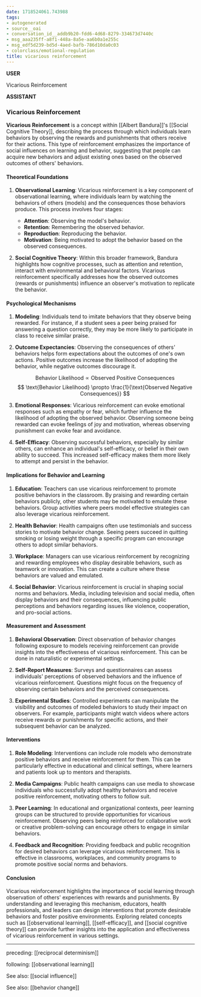```yaml
---
date: 1718524061.743988
tags:
- autogenerated
- source__oai
- conversation_id__addb9b20-fdd6-4d68-8279-334673d7440c
- msg_aaa235ff-a8f1-448a-8a5e-aa6b0a1e255c
- msg_edf5d239-bd5d-4aed-bafb-786d10da0c03
- colorclass/emotional-regulation
title: vicarious reinforcement
---
```


**USER**

Vicarious Reinforcement


**ASSISTANT**

### Vicarious Reinforcement

**Vicarious Reinforcement** is a concept within [[Albert Bandura]]'s [[Social Cognitive Theory]], describing the process through which individuals learn behaviors by observing the rewards and punishments that others receive for their actions. This type of reinforcement emphasizes the importance of social influences on learning and behavior, suggesting that people can acquire new behaviors and adjust existing ones based on the observed outcomes of others' behaviors.

#### Theoretical Foundations

1. **Observational Learning**: Vicarious reinforcement is a key component of observational learning, where individuals learn by watching the behaviors of others (models) and the consequences those behaviors produce. This process involves four stages:
   - **Attention**: Observing the model's behavior.
   - **Retention**: Remembering the observed behavior.
   - **Reproduction**: Reproducing the behavior.
   - **Motivation**: Being motivated to adopt the behavior based on the observed consequences.

2. **Social Cognitive Theory**: Within this broader framework, Bandura highlights how cognitive processes, such as attention and retention, interact with environmental and behavioral factors. Vicarious reinforcement specifically addresses how the observed outcomes (rewards or punishments) influence an observer's motivation to replicate the behavior.

#### Psychological Mechanisms

1. **Modeling**: Individuals tend to imitate behaviors that they observe being rewarded. For instance, if a student sees a peer being praised for answering a question correctly, they may be more likely to participate in class to receive similar praise.

2. **Outcome Expectancies**: Observing the consequences of others' behaviors helps form expectations about the outcomes of one's own actions. Positive outcomes increase the likelihood of adopting the behavior, while negative outcomes discourage it.

   $$ \text{Behavior Likelihood} \propto \text{Observed Positive Consequences} $$
   $$ \text{Behavior Likelihood} \propto \frac{1}{\text{Observed Negative Consequences}} $$

3. **Emotional Responses**: Vicarious reinforcement can evoke emotional responses such as empathy or fear, which further influence the likelihood of adopting the observed behavior. Observing someone being rewarded can evoke feelings of joy and motivation, whereas observing punishment can evoke fear and avoidance.

4. **Self-Efficacy**: Observing successful behaviors, especially by similar others, can enhance an individual's self-efficacy, or belief in their own ability to succeed. This increased self-efficacy makes them more likely to attempt and persist in the behavior.

#### Implications for Behavior and Learning

1. **Education**: Teachers can use vicarious reinforcement to promote positive behaviors in the classroom. By praising and rewarding certain behaviors publicly, other students may be motivated to emulate these behaviors. Group activities where peers model effective strategies can also leverage vicarious reinforcement.

2. **Health Behavior**: Health campaigns often use testimonials and success stories to motivate behavior change. Seeing peers succeed in quitting smoking or losing weight through a specific program can encourage others to adopt similar behaviors.

3. **Workplace**: Managers can use vicarious reinforcement by recognizing and rewarding employees who display desirable behaviors, such as teamwork or innovation. This can create a culture where these behaviors are valued and emulated.

4. **Social Behavior**: Vicarious reinforcement is crucial in shaping social norms and behaviors. Media, including television and social media, often display behaviors and their consequences, influencing public perceptions and behaviors regarding issues like violence, cooperation, and pro-social actions.

#### Measurement and Assessment

1. **Behavioral Observation**: Direct observation of behavior changes following exposure to models receiving reinforcement can provide insights into the effectiveness of vicarious reinforcement. This can be done in naturalistic or experimental settings.

2. **Self-Report Measures**: Surveys and questionnaires can assess individuals' perceptions of observed behaviors and the influence of vicarious reinforcement. Questions might focus on the frequency of observing certain behaviors and the perceived consequences.

3. **Experimental Studies**: Controlled experiments can manipulate the visibility and outcomes of modeled behaviors to study their impact on observers. For example, participants might watch videos where actors receive rewards or punishments for specific actions, and their subsequent behavior can be analyzed.

#### Interventions

1. **Role Modeling**: Interventions can include role models who demonstrate positive behaviors and receive reinforcement for them. This can be particularly effective in educational and clinical settings, where learners and patients look up to mentors and therapists.

2. **Media Campaigns**: Public health campaigns can use media to showcase individuals who successfully adopt healthy behaviors and receive positive reinforcement, motivating others to follow suit.

3. **Peer Learning**: In educational and organizational contexts, peer learning groups can be structured to provide opportunities for vicarious reinforcement. Observing peers being reinforced for collaborative work or creative problem-solving can encourage others to engage in similar behaviors.

4. **Feedback and Recognition**: Providing feedback and public recognition for desired behaviors can leverage vicarious reinforcement. This is effective in classrooms, workplaces, and community programs to promote positive social norms and behaviors.

#### Conclusion

Vicarious reinforcement highlights the importance of social learning through observation of others' experiences with rewards and punishments. By understanding and leveraging this mechanism, educators, health professionals, and leaders can design interventions that promote desirable behaviors and foster positive environments. Exploring related concepts such as [[observational learning]], [[self-efficacy]], and [[social cognitive theory]] can provide further insights into the application and effectiveness of vicarious reinforcement in various settings.


---

preceding: [[reciprocal determinism]]  


following: [[observational learning]]

See also: [[social influence]]


See also: [[behavior change]]
